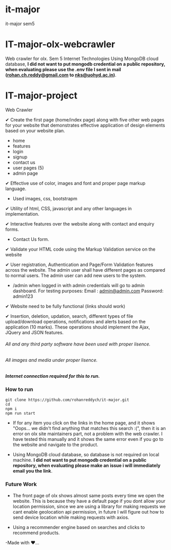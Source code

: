 # it-major
it-major sem5
# IT-major-olx-webcrawler
Web crawler for olx. Sem 5 Internet Technologies
 Using MongoDB cloud database, **I did not want to put mongodb credential on a public repository, when evaluating please use the .env file I sent in mail (rohan.ch.reddy@gmail.com to nks@uohyd.ac.in)**.
# IT-major-project
Web Crawler

✔ Create the first page (home/index page) along with five other web pages for your website
that demonstrates effective application of design elements based on your website plan.


- home
- features
- login
- signup
- contact us
- user pages (5)
- admin page

✔ Effective use of color, images and font and proper page markup language.
- Used images, css, bootstrapm

✔ Utility of html, CSS, javascript and any other languages in implementation.

✔ Interactive features over the website along with contact and enquiry forms.
- Contact Us form.

✔ Validate your HTML code using the Markup Validation service on the website

✔ User registration, Authentication and Page/Form Validation features across the website.
The admin user shall have different pages as compared to normal users. The admin user
can add new users to the system.

- /admin when logged in with admin credentials will go to admin dashboard.
For testing purposes:
Email : admin@admin.com
Password: admin123


✔ Website need to be fully functional (links should work)

✔ Insertion, deletion, updation, search, different types of file upload/download operations,
notifications and alerts based on the application (10 marks). These operations should
implement the Ajax, JQuery and JSON features.



###### All and any third party software have been used with proper lisence.
###### All images and media under proper lisence.
##### Internet connection required for this to run.

### How to run
```
git clone https://github.com/rohanreddych/it-major.git
cd 
npm i
npm run start
```



- If for any item you click on the links in the home page, and it shows   "Oops... we didn't find anything that matches this search :(", then it is an error on olx site maintainers part, not a problem with the web crawler. I have tested this manually and it shows the same error even if you go to the website and navigate to the product.

- Using MongoDB cloud database, so database is not required on local machine. **I did not want to put mongodb credential on a public repository, when evaluating please make an issue i will immediately email you the link**.

### Future Work

- The front page of olx shows almost same posts every time we open the website. This is because they have a default page if you dont allow your location permission, since we are using a library for making requests we cant enable geolocation api permission, in future I will figure out how to send device location while making requests with axios.

- Using a recommender engine based on searches and clicks to recommend products.


-Made with ❤...
